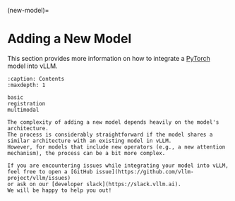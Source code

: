 (new-model)=

# Adding a New Model

This section provides more information on how to integrate a [PyTorch](https://pytorch.org/) model into vLLM.

```{toctree}
:caption: Contents
:maxdepth: 1

basic
registration
multimodal
```

```{note}
The complexity of adding a new model depends heavily on the model's architecture.
The process is considerably straightforward if the model shares a similar architecture with an existing model in vLLM.
However, for models that include new operators (e.g., a new attention mechanism), the process can be a bit more complex.
```

```{tip}
If you are encountering issues while integrating your model into vLLM, feel free to open a [GitHub issue](https://github.com/vllm-project/vllm/issues)
or ask on our [developer slack](https://slack.vllm.ai).
We will be happy to help you out!
```
